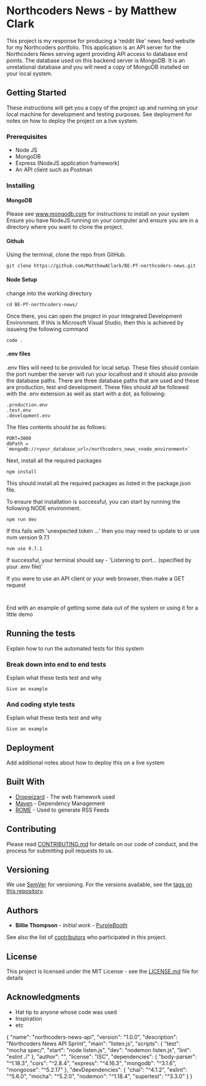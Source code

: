 # Northcoders News - by Matthew Clark

This project is my response for producing a 'reddit like' news feed website for my Northcoders portfolio. This application is an API server for the Northcoders News serving agent providing API access to database end points. 
The database used on this backend server is MongoDB. It is an unrelational database and you will need a copy of MongoDB installed on your local system.

## Getting Started
These instructions will get you a copy of the project up and running on your local machine for development and testing purposes. See deployment for notes on how to deploy the project on a live system.

### Prerequisites
* Node JS
* MongoDB
* Express (NodeJS application framework) 
* An API client such as Postman

### Installing
#### MongoDB
Please see www.mongodb.com for instructions to install on your system 
Ensure you have NodeJS running on your computer and ensure you are in a directory where you want to clone the project.

#### Github
Using the terminal, clone the repo from GitHub.

```
git clone https://github.com/MatthewAClark/BE-PT-northcoders-news.git
```

#### Node Setup
change into the working directory

```
cd BE-PT-northcoders-news/
```

Once there, you can open the project in your Integrated Development Environment. If this is Microsoft Visual Studio, then this is achieved by issueing the following command
```
code .
```

#### .env files

.env files will need to be provided for local setup. These files should contain the port number the server will run your localhost and it should also provide the database paths. There are three database paths that are used and these are production, test and development. These files should all be followed with the .env extension as well as start with a dot, as following:

```
.production.env
.test.env
.development.env
```

The files contents should be as follows:
```
PORT=3000
dbPath = `mongodb://<your_database_url>/northcoders_news_<node_environment>`
```

Next, install all the required packages
```
npm install
```

This should install all the required packages as listed in the package.json file.

To ensure that installation is successful, you can start by running the following NODE environment.
```
npm run dev
```
If this fails with 'unexpected token ...' then you may need to update to or use nvm version 9.7.1
```
nvm use 9.7.1
```
If successful, your terminal should say - 'Listening to port... (specified by your .env file)' 

If you were to use an API client or your web browser, then make a GET request 


```
```
```
```




End with an example of getting some data out of the system or using it for a little demo

## Running the tests

Explain how to run the automated tests for this system

### Break down into end to end tests

Explain what these tests test and why

```
Give an example
```

### And coding style tests

Explain what these tests test and why

```
Give an example
```

## Deployment

Add additional notes about how to deploy this on a live system

## Built With

* [Dropwizard](http://www.dropwizard.io/1.0.2/docs/) - The web framework used
* [Maven](https://maven.apache.org/) - Dependency Management
* [ROME](https://rometools.github.io/rome/) - Used to generate RSS Feeds

## Contributing

Please read [CONTRIBUTING.md](https://gist.github.com/PurpleBooth/b24679402957c63ec426) for details on our code of conduct, and the process for submitting pull requests to us.

## Versioning

We use [SemVer](http://semver.org/) for versioning. For the versions available, see the [tags on this repository](https://github.com/your/project/tags). 

## Authors

* **Billie Thompson** - *Initial work* - [PurpleBooth](https://github.com/PurpleBooth)

See also the list of [contributors](https://github.com/your/project/contributors) who participated in this project.

## License

This project is licensed under the MIT License - see the [LICENSE.md](LICENSE.md) file for details

## Acknowledgments

* Hat tip to anyone whose code was used
* Inspiration
* etc

{
  "name": "northcoders-news-api",
  "version": "1.0.0",
  "description": "Northcoders News API Sprint",
  "main": "listen.js",
  "scripts": {
    "test": "mocha spec/",
    "start": "node listen.js",
    "dev": "nodemon listen.js",
    "lint": "eslint ./"
  },
  "author": "",
  "license": "ISC",
  "dependencies": {
    "body-parser": "^1.18.3",
    "cors": "^2.8.4",
    "express": "^4.16.3",
    "mongodb": "^3.1.6",
    "mongoose": "^5.2.17"
  },
  "devDependencies": {
    "chai": "^4.1.2",
    "eslint": "^5.6.0",
    "mocha": "^5.2.0",
    "nodemon": "^1.18.4",
    "supertest": "^3.3.0"
  }
}